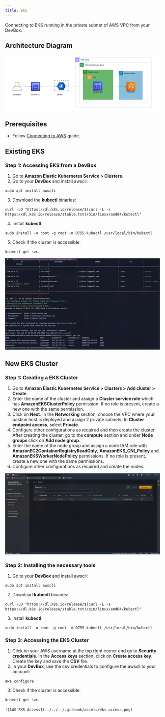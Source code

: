 ```yaml
---
title: EKS
---
```


Connecting to EKS running in the private subnet of AWS VPC from your DevBox.

## Architecture Diagram

![AWS EKS Architecture](../../../.gitbook/assets/eks-architecture.png)

## Prerequisites

- Follow [Connecting to AWS](../../existing-network/connecting-to-aws.md) guide.

## Existing EKS

### Step 1: Accessing EKS from a DevBox

1. Go to **Amazon Elastic Kubernetes Service > Clusters**.
2. Go to your **DevBox** and install awscli:

```
sudo apt install awscli
```

3. Download the **kubectl** binaries:

```
curl -LO "https://dl.k8s.io/release/$(curl -L -s https://dl.k8s.io/release/stable.txt)/bin/linux/amd64/kubectl"
```

4. Install **kubectl**:

```
sudo install -o root -g root -m 0755 kubectl /usr/local/bin/kubectl
```

5. Check if the cluster is accessible:

```
kubectl get svc
```

![AWS EKS Access](../../../.gitbook/assets/eks-access.png)

## New EKS Cluster

### Step 1: Creating a EKS Cluster

1. Go to **Amazon Elastic Kubernetes Service > Clusters > Add cluster > Create**.
2. Enter the name of the cluster and assign a **Cluster service role** which has **AmazonEKSClusterPolicy** permission. If no role is present, create a new one with the same permission.
3. Click on **Next**. In the **Networking** section, choose the VPC where your bastion host is deployed and assign 2 private subnets. In **Cluster endpoint access**, select **Private**.
4. Configure other configurations as required and then create the cluster. After creating the cluster, go to the **compute** section and under **Node groups** click on **Add node group**.
5. Enter the name of the node group and assign a node IAM role with **AmazonEC2ContainerRegistryReadOnly**, **AmazonEKS_CNI_Policy** and **AmazonEKSWorkerNodePolicy** permissions. If no role is present, create a new one with the same permissions.
6. Configure other configurations as required and create the nodes.

![AWS EKS Cluster](../../../.gitbook/assets/eks-cluster.png)

### Step 2: Installing the necessary tools

1. Go to your **DevBox** and install awscli:

```
sudo apt install awscli
```

2. Download **kubectl** binaries:

```
curl -LO "https://dl.k8s.io/release/$(curl -L -s https://dl.k8s.io/release/stable.txt)/bin/linux/amd64/kubectl"
```

3. Install **kubectl**:

```
sudo install -o root -g root -m 0755 kubectl /usr/local/bin/kubectl
```

### Step 3: Accessing the EKS Cluster

1. Click on your AWS username at the top right corner and go to **Security credentials**. In the **Access keys** section, click on **Create access key**. Create the key and save the **CSV** file.
2. In your **DevBox**, use the csv credentials to configure the awscli to your account:

```
aws configure
```

3. Check if the cluster is accessible:

```
kubectl get svc

![AWS EKS Access](../../../.gitbook/assets/eks-access.png)
